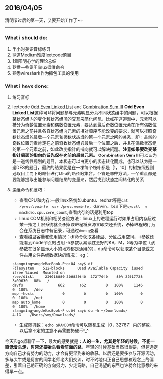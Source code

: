 ## 2016/04/05

清明节过后的第一天，又要开始工作了~~
___

### What i should do:
1. 半小时美语音标练习 
2. 两道Medium难度leetcode题目
3. 1章阳明心学的理论总结
4. 熟悉一些常用linux运维命令
5. 熟悉wireshark作为抓包工具的使用


### What i have done:
1. 练习音标
2. leetcode [Odd Even Linked List](https://leetcode.com/problems/odd-even-linked-list/) and [Combination Sum III](https://leetcode.com/problems/combination-sum-iii/)
	**Odd Even Linked List**这种可以将问题参与元素明显分为不同状态组中的问题，可以根据某状态组内的变化和状态组间的交互来简化问题。比如在这道题中，元素可以被分为奇数位置元素和偶数位置元素，要达到最后奇数位置元素在所有偶数位置元素之前并且各自状态组内元素的相对顺序不能改变的要求，就可以按照奇数状态组的最后一个元素和偶数状态组的第一个元素之间的关系，即：最新的奇数位置元素肯定在之前奇数状态组的最后一个位置之后，并且在偶数状态组的第一个元素之前，如此改变指针的指向就可以解决问题。**注意如果要改变某指针后面的指向的话先保存之前的后继元素。**
	**Combination Sum III**可以认为是一道线性规划的题目，本状态可以由更小的状态转化而成，也可以认为是一道DFS的题目，最终的结果就是在一棵每个枝叶都是［1，10］的树按照规则选取自上而下的路径进行DFS的路径的集合。不管是哪种方法，一个重点都是要能够提取出能参与问题结果的变量来，然后找到状态之间转化的关系
	
3. 运维命令和技巧：
	- 查看CPU和内存:一般linux系统如ubuntu、redhat等是`cat /proc/cpuinfo; car /proc.meminfo`，darwin、bsd下是`sysctl -n machdep.cpu.core_count`,查看内存的话是利用top
	- linux OOM机制和相关查验方法：linux上的进程运行时如果占用内存超过某一指定上限系统就会杀掉该进程将资源立即交还系统，杀掉进程的行为会在系统日志中有记录，可通过`dmesg`查看
	- 查看磁盘容量和使用情况：df命令获取各硬盘、分区占用空间，-i参数还能看到inode节点的占用,-h参数以易读性更好的KB，M，G等为单位（该参数在很多显示大小的地方都是通用的），du命令可以获取某个目录或文件占用文件系统数据快的情况：
	eg：
	
	```
	shangmingyangdeMacBook-Pro:04 smy$ df
	Filesystem    512-blocks      Used Available Capacity  iused   ifree %iused  Mounted on
	/dev/disk1     234618880 206829840  27277040    89% 25917728 3409630   88%   /
	devfs                662       662         0   100%     1146       0  100%   /dev
	map -hosts             0         0         0   100%        0       0  100%   /net
	map auto_home          0         0         0   100%        0       0  100%   /home
	shangmingyangdeMacBook-Pro:04 smy$ du -h ~/Downloads/
	4.1G	/Users/smy/Downloads/

	```
	- 生成随机数：`echo $RANDOM`命令可以随机生成［0，32767］内的整数，以后拿不定的主意不再需要扔硬币^_^


今天和go叔聊了一下，最大的感受就是：**人的一生，尤其是年轻的时候，不能一直低着头走，时常还要抬头看看前面的路**。年轻的时候基础当然很重要，但是选定方向自己才有努力的动力，才会有更早到来的收获。以后还是要多参与开源活动，多与大牛或是厉害的同学老师老大们交流，时不时地纠正自己思想和观念上的偏差，引着自己朝正确的方向努力，少走弯路，自己渴望的东西也许就会比意想的来得早一点。
	
